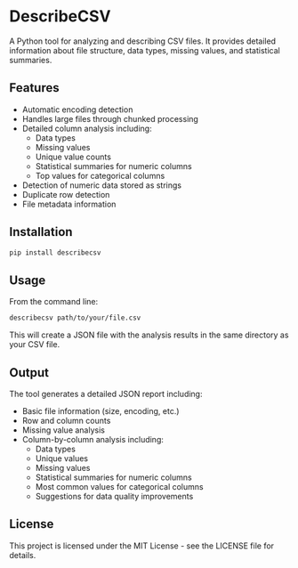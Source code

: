 # DescribeCSV

A Python tool for analyzing and describing CSV files. It provides detailed information about file structure, data types, missing values, and statistical summaries.

## Features

- Automatic encoding detection
- Handles large files through chunked processing
- Detailed column analysis including:
  - Data types
  - Missing values
  - Unique value counts
  - Statistical summaries for numeric columns
  - Top values for categorical columns
- Detection of numeric data stored as strings
- Duplicate row detection
- File metadata information

## Installation

```bash
pip install describecsv
```

## Usage

From the command line:

```bash
describecsv path/to/your/file.csv
```

This will create a JSON file with the analysis results in the same directory as your CSV file.

## Output

The tool generates a detailed JSON report including:

- Basic file information (size, encoding, etc.)
- Row and column counts
- Missing value analysis
- Column-by-column analysis including:
  - Data types
  - Unique values
  - Missing values
  - Statistical summaries for numeric columns
  - Most common values for categorical columns
  - Suggestions for data quality improvements

## License

This project is licensed under the MIT License - see the LICENSE file for details.
